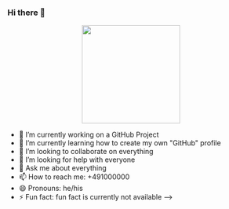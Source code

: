 ### Hi there 👋


<div id="header" align="center">
  <img src="https://media.giphy.com/media/M9gbBd9nbDrOTu1Mqx/giphy.gif" width="200"/>
</div>


- 🔭 I’m currently working on a GitHub Project
- 🌱 I’m currently learning how to create my own "GitHub" profile 
- 👯 I’m looking to collaborate on everything 
- 🤔 I’m looking for help with everyone 
- 💬 Ask me about everything
- 📫 How to reach me: +491000000
- 😄 Pronouns: he/his
- ⚡ Fun fact: fun fact is currently not available
-->
